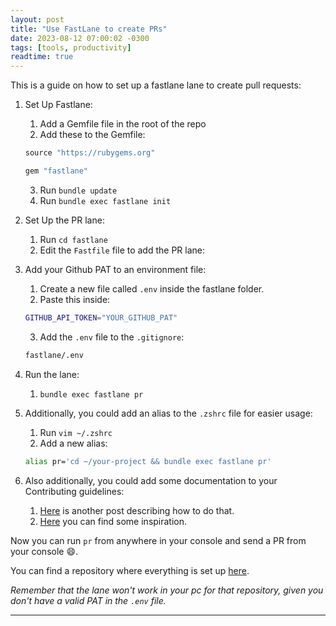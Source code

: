 ```yaml
---
layout: post
title: "Use FastLane to create PRs"
date: 2023-08-12 07:00:02 -0300
tags: [tools, productivity]
readtime: true
---
```


This is a guide on how to set up a fastlane lane to create pull requests:

1. Set Up Fastlane:
    1. Add a Gemfile file in the root of the repo
    2. Add these to the Gemfile:

    ```rb
    source "https://rubygems.org"

    gem "fastlane"
    ```

    3. Run `bundle update`
    4. Run `bundle exec fastlane init`
2. Set Up the PR lane:
    1. Run `cd fastlane`
    2. Edit the `Fastfile` file to add the PR lane:
    <script src="https://gist.github.com/mdb1/ae7ba3ae6056449b317c873f5417b24f.js"></script>
3. Add your Github PAT to an environment file:
    1. Create a new file called `.env` inside the fastlane folder.
    2. Paste this inside:
    ```bash
    GITHUB_API_TOKEN="YOUR_GITHUB_PAT"
    ```
    3. Add the `.env` file to the `.gitignore`:
    ```bash
    fastlane/.env
    ```
4. Run the lane:
    1. `bundle exec fastlane pr`
5. Additionally, you could add an alias to the `.zshrc` file for easier usage:
    1. Run `vim ~/.zshrc`
    2. Add a new alias:
    ```bash
    alias pr='cd ~/your-project && bundle exec fastlane pr'
    ```
6. Also additionally, you could add some documentation to your Contributing guidelines:
    1. [Here](/2023-08-04-new-app-document-best-practices/) is another post describing how to do that.
    2. [Here](https://github.com/mdb1/best-practices-example/blob/main/.github/docs/PRConventions.md) you can find some inspiration.

Now you can run `pr` from anywhere in your console and send a PR from your console 😄.

You can find a repository where everything is set up [here](https://github.com/mdb1/fastlane-example).

*Remember that the lane won't work in your pc for that repository, given you don't have a valid PAT in the `.env` file.*

---
